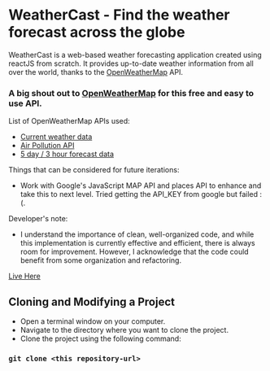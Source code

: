 # WeatherCast - Find the weather forecast across the globe

WeatherCast is a web-based weather forecasting application created using reactJS from scratch. It provides up-to-date weather information from all over the world, thanks to the [OpenWeatherMap](https://openweathermap.org/) API.

### A big shout out to [OpenWeatherMap](https://openweathermap.org/) for this free and easy to use API.

List of OpenWeatherMap APIs used:

- [Current weather data](https://openweathermap.org/current)
- [Air Pollution API](https://openweathermap.org/api/air-pollution)
- [5 day / 3 hour forecast data](https://openweathermap.org/forecast5)

Things that can be considered for future iterations:

- Work with Google's JavaScript MAP API and places API to enhance and take this to next level. Tried getting the API_KEY from google but failed :(.

Developer's note:

- I understand the importance of clean, well-organized code, and while this implementation is currently effective and efficient, there is always room for improvement. However, I acknowledge that the code could benefit from some organization and refactoring.

[Live Here](https://weathercastrjs.netlify.app/)

## Cloning and Modifying a Project

- Open a terminal window on your computer.
- Navigate to the directory where you want to clone the project.
- Clone the project using the following command:

### `git clone <this repository-url>`
